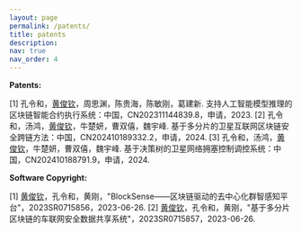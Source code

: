 ```yaml
---
layout: page
permalink: /patents/
title: patents
description: 
nav: true
nav_order: 4
---
```

**Patents:**

[1] 孔令和，<u>黄俊钦</u>，周思渊，陈贵海，陈敏刚，葛建新. 支持人工智能模型推理的区块链智能合约执行系统：中国，CN202311144839.8，申请，2023.
[2] 孔令和，汤鸿，<u>黄俊钦</u>，牛楚妍，曹双僖，魏宇峰. 基于多分片的卫星互联网区块链安全跨链方法：中国，CN202410189332.2，申请，2024.
[3] 孔令和，汤鸿，<u>黄俊钦</u>，牛楚妍，曹双僖，魏宇峰. 基于决策树的卫星网络拥塞控制调控系统：中国，CN202410188791.9，申请，2024.

**Software Copyright:**

[1] <u>黄俊钦</u>，孔令和，黄刚，"BlockSense——区块链驱动的去中心化群智感知平台"，2023SR0715856，2023-06-26.
[2] <u>黄俊钦</u>，孔令和，黄刚，"基于多分片区块链的车联网安全数据共享系统"，2023SR0715857，2023-06-26.

